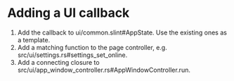 # Adding a UI callback

1. Add the callback to ui/common.slint#AppState. Use the existing ones as a template.
2. Add a matching function to the page controller, e.g. src/ui/settings.rs#settings_set_online.
3. Add a connecting closure to src/ui/app_window_controller.rs#AppWindowController.run.

